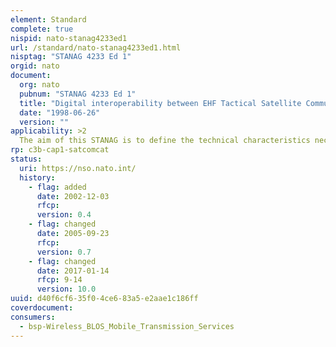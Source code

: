 ```yaml
---
element: Standard
complete: true
nispid: nato-stanag4233ed1
url: /standard/nato-stanag4233ed1.html
nisptag: "STANAG 4233 Ed 1"
orgid: nato
document:
  org: nato
  pubnum: "STANAG 4233 Ed 1"
  title: "Digital interoperability between EHF Tactical Satellite Communications Terminals"
  date: "1998-06-26"
  version: ""
applicability: >2
  The aim of this STANAG is to define the technical characteristics necessary and sufficient to ensure interoperability of digital voice, data and telegraph between EHF satellite communications terminals.
rp: c3b-cap1-satcomcat
status:
  uri: https://nso.nato.int/
  history: 
    - flag: added
      date: 2002-12-03
      rfcp: 
      version: 0.4
    - flag: changed
      date: 2005-09-23
      rfcp: 
      version: 0.7
    - flag: changed
      date: 2017-01-14
      rfcp: 9-14
      version: 10.0
uuid: d40f6cf6-35f0-4ce6-83a5-e2aae1c186ff
coverdocument:
consumers:
  - bsp-Wireless_BLOS_Mobile_Transmission_Services
---
```

